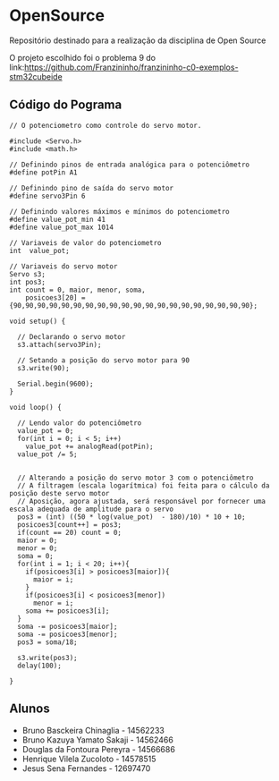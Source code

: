 # OpenSource
Repositório destinado para a realização da disciplina de Open Source

O projeto escolhido foi o problema 9 do link:https://github.com/Franzininho/franzininho-c0-exemplos-stm32cubeide

## Código do Pograma
```INO
// O potenciometro como controle do servo motor.

#include <Servo.h>
#include <math.h>

// Definindo pinos de entrada analógica para o potenciômetro
#define potPin A1

// Definindo pino de saída do servo motor
#define servo3Pin 6

// Definindo valores máximos e mínimos do potenciometro
#define value_pot_min 41
#define value_pot_max 1014

// Variaveis de valor do potenciometro
int  value_pot;

// Variaveis do servo motor
Servo s3;
int pos3;
int count = 0, maior, menor, soma,
    posicoes3[20] = {90,90,90,90,90,90,90,90,90,90,90,90,90,90,90,90,90,90,90,90};

void setup() {

  // Declarando o servo motor
  s3.attach(servo3Pin);

  // Setando a posição do servo motor para 90
  s3.write(90);

  Serial.begin(9600);
}

void loop() {

  // Lendo valor do potenciômetro
  value_pot = 0;
  for(int i = 0; i < 5; i++)
    value_pot += analogRead(potPin);
  value_pot /= 5;

  
  // Alterando a posição do servo motor 3 com o potenciômetro
  // A filtragem (escala logarítmica) foi feita para o cálculo da posição deste servo motor
  // Aposição, agora ajustada, será responsável por fornecer uma escala adequada de amplitude para o servo
  pos3 = (int) ((50 * log(value_pot)  - 180)/10) * 10 + 10;
  posicoes3[count++] = pos3;
  if(count == 20) count = 0;
  maior = 0;
  menor = 0;
  soma = 0;
  for(int i = 1; i < 20; i++){
    if(posicoes3[i] > posicoes3[maior]){
      maior = i;
    }
    if(posicoes3[i] < posicoes3[menor])
      menor = i;
    soma += posicoes3[i];
  }
  soma -= posicoes3[maior];
  soma -= posicoes3[menor];
  pos3 = soma/18;

  s3.write(pos3);
  delay(100);

}
```

## Alunos
* Bruno Basckeira Chinaglia - 14562233
* Bruno Kazuya Yamato Sakaji - 14562466
* Douglas da Fontoura Pereyra - 14566686
* Henrique Vilela Zucoloto - 14578515
* Jesus Sena Fernandes - 12697470
